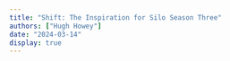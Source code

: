 ```yaml
---
title: "Shift: The Inspiration for Silo Season Three"
authors: ["Hugh Howey"]
date: "2024-03-14"
display: true
---
```


<!-- Your comments or review here -->
